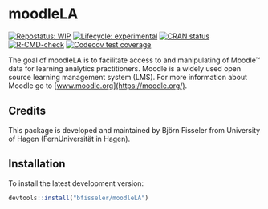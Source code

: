
<!-- README.md is generated from README.Rmd. Please edit that file -->

# moodleLA

<!-- badges: start -->

[![Repostatus:
WIP](https://www.repostatus.org/badges/latest/wip.svg)](https://www.repostatus.org/#wip)
[![Lifecycle:
experimental](https://lifecycle.r-lib.org/reference/figures/lifecycle-experimental.svg)](https://lifecycle.r-lib.org/articles/stages.html#experimental)
[![CRAN
status](https://www.r-pkg.org/badges/version/moodleLA)](https://CRAN.R-project.org/package=moodleLA)
[![R-CMD-check](https://github.com/bfisseler/moodleLA/actions/workflows/R-CMD-check.yaml/badge.svg)](https://github.com/bfisseler/moodleLA/actions/workflows/R-CMD-check.yaml)
[![Codecov test
coverage](https://codecov.io/gh/bfisseler/moodleLA/graph/badge.svg)](https://app.codecov.io/gh/bfisseler/moodleLA)
<!-- badges: end -->

The goal of moodleLA is to facilitate access to and manipulating of
Moodle™ data for learning analytics practitioners. Moodle is a widely
used open source learning management system (LMS). For more information
about Moodle go to [www.moodle.org](https://moodle.org/).

## Credits

This package is developed and maintained by Björn Fisseler from
University of Hagen (FernUniversität in Hagen).

## Installation

To install the latest development version:

``` r
devtools::install("bfisseler/moodleLA")
```

